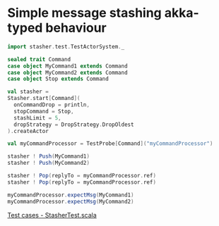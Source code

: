 # Simple message stashing akka-typed behaviour


```scala
import stasher.test.TestActorSystem._

sealed trait Command
case object MyCommand1 extends Command
case object MyCommand2 extends Command
case object Stop extends Command

val stasher =
Stasher.start[Command](
  onCommandDrop = println,
  stopCommand = Stop,
  stashLimit = 5,
  dropStrategy = DropStrategy.DropOldest
).createActor

val myCommandProcessor = TestProbe[Command]("myCommandProcessor")

stasher ! Push(MyCommand1)
stasher ! Push(MyCommand2)

stasher ! Pop(replyTo = myCommandProcessor.ref)
stasher ! Pop(replyTo = myCommandProcessor.ref)

myCommandProcessor.expectMsg(MyCommand1)
myCommandProcessor.expectMsg(MyCommand2)
```

[Test cases - StasherTest.scala](src/test/scala/stasher.test/StasherTest.scala)
